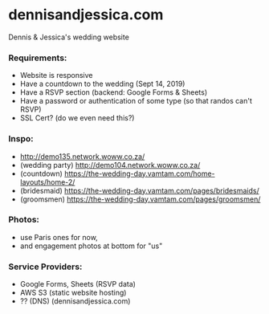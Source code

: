 # dennisandjessica.com
Dennis &amp; Jessica's wedding website

### Requirements:
- Website is responsive
- Have a countdown to the wedding (Sept 14, 2019)
- Have a RSVP section (backend: Google Forms & Sheets)
- Have a password or authentication of some type (so that randos can't RSVP)
- SSL Cert? (do we even need this?)

### Inspo:
- http://demo135.network.woww.co.za/
- (wedding party) http://demo104.network.woww.co.za/
- (countdown) https://the-wedding-day.vamtam.com/home-layouts/home-2/
- (bridesmaid) https://the-wedding-day.vamtam.com/pages/bridesmaids/
- (groomsmen) https://the-wedding-day.vamtam.com/pages/groomsmen/

### Photos:
- use Paris ones for now,
- and engagement photos at bottom for "us"

### Service Providers:
- Google Forms, Sheets (RSVP data)
- AWS S3 (static website hosting)
- ?? (DNS) (dennisandjessica.com)


